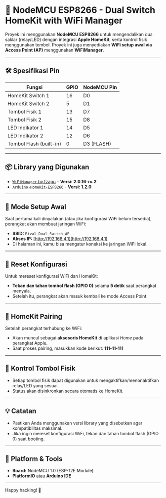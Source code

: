 # 🔌 NodeMCU ESP8266 - Dual Switch HomeKit with WiFi Manager

Proyek ini menggunakan **NodeMCU ESP8266** untuk mengendalikan dua saklar (relay/LED) dengan integrasi **Apple HomeKit**, serta kontrol fisik menggunakan tombol. Proyek ini juga menyediakan **WiFi setup awal via Access Point (AP)** menggunakan **WiFiManager**.

---

## 🛠️ Spesifikasi Pin

| Fungsi             | GPIO | NodeMCU Pin |
|--------------------|------|-------------|
| HomeKit Switch 1   | 16   | D0          |
| HomeKit Switch 2   | 5    | D1          |
| Tombol Fisik 1     | 13   | D7          |
| Tombol Fisik 2     | 15   | D8          |
| LED Indikator 1    | 14   | D5          |
| LED Indikator 2    | 12   | D6          |
| Tombol Flash (built-in) | 0 | D3 (FLASH) |

---

## 📦 Library yang Digunakan

- [`WiFiManager` by tzapu](https://github.com/tzapu/WiFiManager) - **Versi: 2.0.16-rc.2**
- [`Arduino-HomeKit-ESP8266`](https://github.com/Mixiaoxiao/Arduino-HomeKit-ESP8266) - **Versi: 1.2.0**

---

## 📶 Mode Setup Awal

Saat pertama kali dinyalakan (atau jika konfigurasi WiFi belum tersedia), perangkat akan membuat jaringan WiFi:

- **SSID:** `Rival_Dual_Switch_AP`
- **Akses IP:** [http://192.168.4.1](http://192.168.4.1)
- Di halaman ini, kamu bisa mengatur koneksi ke jaringan WiFi lokal.

---

## 🔁 Reset Konfigurasi

Untuk mereset konfigurasi WiFi dan HomeKit:

- **Tekan dan tahan tombol flash (GPIO 0)** selama **5 detik** saat perangkat menyala.
- Setelah itu, perangkat akan masuk kembali ke mode Access Point.

---

## 🍎 HomeKit Pairing

Setelah perangkat terhubung ke WiFi:

- Akan muncul sebagai **aksesoris HomeKit** di aplikasi *Home* pada perangkat Apple.
- Saat proses pairing, masukkan kode berikut: **111-11-111**


---

## 🔘 Kontrol Tombol Fisik

- Setiap tombol fisik dapat digunakan untuk mengaktifkan/menonaktifkan relay/LED yang sesuai.
- Status akan disinkronkan secara otomatis ke HomeKit.

---

## 💡 Catatan

- Pastikan Anda menggunakan versi library yang disebutkan agar kompatibilitas maksimal.
- Jika ingin mereset konfigurasi WiFi, tekan dan tahan tombol flash (GPIO 0) saat booting.

---

## 🧰 Platform & Tools

- **Board:** NodeMCU 1.0 (ESP-12E Module)
- **PlatformIO** atau **Arduino IDE**

---

Happy hacking! 🎉


